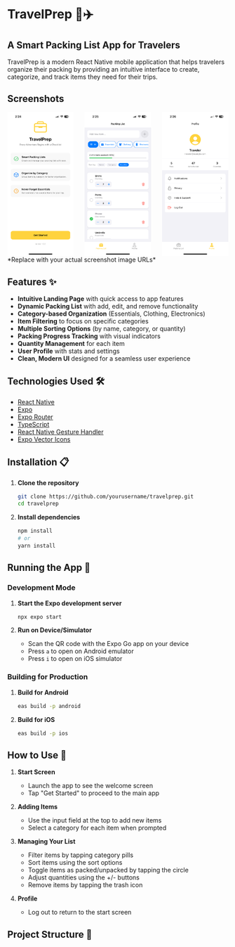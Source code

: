 # TravelPrep 🧳✈️
## A Smart Packing List App for Travelers

TravelPrep is a modern React Native mobile application that helps travelers organize their packing by providing an intuitive interface to create, categorize, and track items they need for their trips.

## Screenshots

<div style="display: flex; justify-content: space-between;">
  <img src="assets/images/homeScreenImg.PNG" width="30%" alt="Packing List" />
  <img src="assets/images/packingListComponentImg.PNG" width="30%" alt="Home Screen" />
  <img src="assets/images/profileImg.PNG" width="30%" alt="Profile Screen" />
</div>
*Replace with your actual screenshot image URLs*

## Features ✨

- **Intuitive Landing Page** with quick access to app features
- **Dynamic Packing List** with add, edit, and remove functionality
- **Category-based Organization** (Essentials, Clothing, Electronics)
- **Item Filtering** to focus on specific categories
- **Multiple Sorting Options** (by name, category, or quantity)
- **Packing Progress Tracking** with visual indicators
- **Quantity Management** for each item
- **User Profile** with stats and settings
- **Clean, Modern UI** designed for a seamless user experience

## Technologies Used 🛠️

- [React Native](https://reactnative.dev/)
- [Expo](https://expo.dev/)
- [Expo Router](https://docs.expo.dev/router/introduction/)
- [TypeScript](https://www.typescriptlang.org/)
- [React Native Gesture Handler](https://docs.swmansion.com/react-native-gesture-handler/)
- [Expo Vector Icons](https://docs.expo.dev/guides/icons/)

## Installation 📋

1. **Clone the repository**
   ```bash
   git clone https://github.com/yourusername/travelprep.git
   cd travelprep
   ```

2. **Install dependencies**
   ```bash
   npm install
   # or
   yarn install
   ```

## Running the App 🚀

### Development Mode

1. **Start the Expo development server**
   ```bash
   npx expo start
   ```

2. **Run on Device/Simulator**
   - Scan the QR code with the Expo Go app on your device
   - Press `a` to open on Android emulator
   - Press `i` to open on iOS simulator

### Building for Production

1. **Build for Android**
   ```bash
   eas build -p android
   ```

2. **Build for iOS**
   ```bash
   eas build -p ios
   ```

## How to Use 📱

1. **Start Screen**
   - Launch the app to see the welcome screen
   - Tap "Get Started" to proceed to the main app

2. **Adding Items**
   - Use the input field at the top to add new items
   - Select a category for each item when prompted

3. **Managing Your List**
   - Filter items by tapping category pills
   - Sort items using the sort options
   - Toggle items as packed/unpacked by tapping the circle
   - Adjust quantities using the +/- buttons
   - Remove items by tapping the trash icon

4. **Profile**
   - Log out to return to the start screen

## Project Structure 📁
